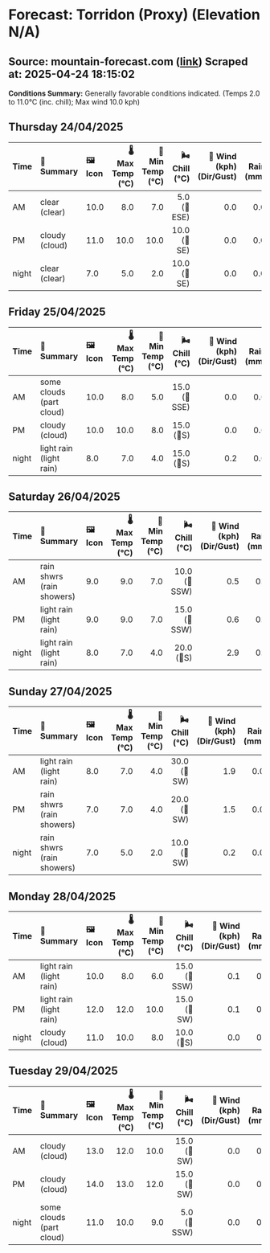 # Forecast: Torridon (Proxy) (Elevation N/A)
**Source:** mountain-forecast.com ([link](https://www.mountain-forecast.com/peaks/Beinn-Eighe/forecasts/500))
**Scraped at:** 2025-04-24 18:15:02
---

**Conditions Summary:** Generally favorable conditions indicated. (Temps 2.0 to 11.0°C (inc. chill); Max wind 10.0 kph)

## Thursday 24/04/2025
| **Time** | **📝 Summary** | **🖼️ Icon** | **🌡️ Max Temp (°C)** | **🥶 Min Temp (°C)** | **🌬️ Chill (°C)** | **💨 Wind (kph) (Dir/Gust)** | **💧 Rain (mm)** | **❄️ Snow (cm)** | **☁️ Cloud Base (m)** | **🧊 Freezing Lvl (m)** |
|:------- |:------- |:----- |--------------: |-------------: |-----------: |---------------------: |---------: |----------: |---------------: |----------------: |
| AM      | clear<br><span class="icon-desc">(clear)</span> | 10.0 | 8.0 | 7.0 | 5.0<br>(🧭ESE) | 0.0 | 0.0 | 750 | 1700 |
| PM      | cloudy<br><span class="icon-desc">(cloud)</span> | 11.0 | 10.0 | 10.0 | 10.0<br>(🧭SE) | 0.0 | 0.0 | 900 | 1850 |
| night   | clear<br><span class="icon-desc">(clear)</span> | 7.0 | 5.0 | 2.0 | 10.0<br>(🧭SE) | 0.0 | 0.0 | 850 | 1800 |

## Friday 25/04/2025
| **Time** | **📝 Summary** | **🖼️ Icon** | **🌡️ Max Temp (°C)** | **🥶 Min Temp (°C)** | **🌬️ Chill (°C)** | **💨 Wind (kph) (Dir/Gust)** | **💧 Rain (mm)** | **❄️ Snow (cm)** | **☁️ Cloud Base (m)** | **🧊 Freezing Lvl (m)** |
|:------- |:------- |:----- |--------------: |-------------: |-----------: |---------------------: |---------: |----------: |---------------: |----------------: |
| AM      | some clouds<br><span class="icon-desc">(part cloud)</span> | 10.0 | 8.0 | 5.0 | 15.0<br>(🧭SSE) | 0.0 | 0.0 | - | 1900 |
| PM      | cloudy<br><span class="icon-desc">(cloud)</span> | 10.0 | 10.0 | 8.0 | 15.0<br>(🧭S) | 0.0 | 0.0 | 850 | 1750 |
| night   | light rain<br><span class="icon-desc">(light rain)</span> | 8.0 | 7.0 | 4.0 | 15.0<br>(🧭S) | 0.2 | 0.0 | 700 | 1800 |

## Saturday 26/04/2025
| **Time** | **📝 Summary** | **🖼️ Icon** | **🌡️ Max Temp (°C)** | **🥶 Min Temp (°C)** | **🌬️ Chill (°C)** | **💨 Wind (kph) (Dir/Gust)** | **💧 Rain (mm)** | **❄️ Snow (cm)** | **☁️ Cloud Base (m)** | **🧊 Freezing Lvl (m)** |
|:------- |:------- |:----- |--------------: |-------------: |-----------: |---------------------: |---------: |----------: |---------------: |----------------: |
| AM      | rain shwrs<br><span class="icon-desc">(rain showers)</span> | 9.0 | 9.0 | 7.0 | 10.0<br>(🧭SSW) | 0.5 | 0.0 | 350 | 1750 |
| PM      | light rain<br><span class="icon-desc">(light rain)</span> | 9.0 | 9.0 | 7.0 | 15.0<br>(🧭SSW) | 0.6 | 0.0 | 500 | 1700 |
| night   | light rain<br><span class="icon-desc">(light rain)</span> | 8.0 | 7.0 | 4.0 | 20.0<br>(🧭S) | 2.9 | 0.0 | 750 | 2000 |

## Sunday 27/04/2025
| **Time** | **📝 Summary** | **🖼️ Icon** | **🌡️ Max Temp (°C)** | **🥶 Min Temp (°C)** | **🌬️ Chill (°C)** | **💨 Wind (kph) (Dir/Gust)** | **💧 Rain (mm)** | **❄️ Snow (cm)** | **☁️ Cloud Base (m)** | **🧊 Freezing Lvl (m)** |
|:------- |:------- |:----- |--------------: |-------------: |-----------: |---------------------: |---------: |----------: |---------------: |----------------: |
| AM      | light rain<br><span class="icon-desc">(light rain)</span> | 8.0 | 7.0 | 4.0 | 30.0<br>(🧭SW) | 1.9 | 0.0 | 250 | 1800 |
| PM      | rain shwrs<br><span class="icon-desc">(rain showers)</span> | 7.0 | 7.0 | 4.0 | 20.0<br>(🧭SW) | 1.5 | 0.0 | 250 | 1450 |
| night   | rain shwrs<br><span class="icon-desc">(rain showers)</span> | 7.0 | 5.0 | 2.0 | 10.0<br>(🧭SW) | 0.2 | 0.0 | 600 | 1600 |

## Monday 28/04/2025
| **Time** | **📝 Summary** | **🖼️ Icon** | **🌡️ Max Temp (°C)** | **🥶 Min Temp (°C)** | **🌬️ Chill (°C)** | **💨 Wind (kph) (Dir/Gust)** | **💧 Rain (mm)** | **❄️ Snow (cm)** | **☁️ Cloud Base (m)** | **🧊 Freezing Lvl (m)** |
|:------- |:------- |:----- |--------------: |-------------: |-----------: |---------------------: |---------: |----------: |---------------: |----------------: |
| AM      | light rain<br><span class="icon-desc">(light rain)</span> | 10.0 | 8.0 | 6.0 | 15.0<br>(🧭SSW) | 0.1 | 0.0 | 400 | 2150 |
| PM      | light rain<br><span class="icon-desc">(light rain)</span> | 12.0 | 12.0 | 10.0 | 15.0<br>(🧭SW) | 0.1 | 0.0 | 550 | 2250 |
| night   | cloudy<br><span class="icon-desc">(cloud)</span> | 11.0 | 10.0 | 8.0 | 10.0<br>(🧭S) | 0.0 | 0.0 | 2600 | 2450 |

## Tuesday 29/04/2025
| **Time** | **📝 Summary** | **🖼️ Icon** | **🌡️ Max Temp (°C)** | **🥶 Min Temp (°C)** | **🌬️ Chill (°C)** | **💨 Wind (kph) (Dir/Gust)** | **💧 Rain (mm)** | **❄️ Snow (cm)** | **☁️ Cloud Base (m)** | **🧊 Freezing Lvl (m)** |
|:------- |:------- |:----- |--------------: |-------------: |-----------: |---------------------: |---------: |----------: |---------------: |----------------: |
| AM      | cloudy<br><span class="icon-desc">(cloud)</span> | 13.0 | 12.0 | 10.0 | 15.0<br>(🧭SW) | 0.0 | 0.0 | 6300 | 2700 |
| PM      | cloudy<br><span class="icon-desc">(cloud)</span> | 14.0 | 13.0 | 12.0 | 15.0<br>(🧭SW) | 0.0 | 0.0 | 6300 | 2700 |
| night   | some clouds<br><span class="icon-desc">(part cloud)</span> | 11.0 | 10.0 | 9.0 | 5.0<br>(🧭SSW) | 0.0 | 0.0 | 6400 | 2700 |
